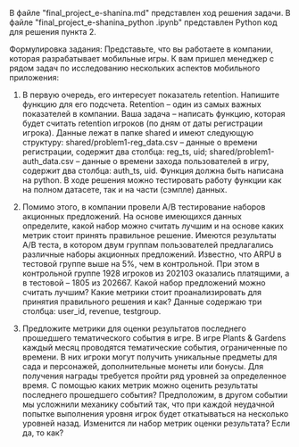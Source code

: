 В файле "final_project_e-shanina.md" представлен ход решения задачи. В файле "final_project_e-shanina_python .ipynb" представлен Python код для решения пункта 2. 

Формулировка задания:
Представьте, что вы работаете в компании, которая разрабатывает мобильные игры. К вам пришел менеджер с рядом задач по исследованию нескольких аспектов мобильного приложения:

1. В первую очередь, его интересует показатель retention. Напишите функцию для его подсчета.
Retention – один из самых важных показателей в компании. Ваша задача – написать функцию, которая будет считать retention игроков (по дням от даты регистрации игрока). Данные лежат в папке shared и имеют следующую структуру:
shared/problem1-reg_data.csv – данные о времени регистрации, содержит два столбца: reg_ts, uid;
shared/problem1-auth_data.csv – данные о времени захода пользователей в игру, содержит два столбца: auth_ts, uid.
Функция должна быть написана на python. В ходе решения можно тестировать работу функции как на полном датасете, так и на части (сэмпле) данных.

2. Помимо этого, в компании провели A/B тестирование наборов акционных предложений. На основе имеющихся данных определите, какой набор можно считать лучшим и на основе каких метрик стоит принять правильное решение.
Имеются результаты A/B теста, в котором двум группам пользователей предлагались различные наборы акционных предложений. Известно, что ARPU в тестовой группе выше на 5%, чем в контрольной.
При этом в контрольной группе 1928 игроков из 202103 оказались платящими, а в тестовой – 1805 из 202667.
Какой набор предложений можно считать лучшим? Какие метрики стоит проанализировать для принятия правильного решения и как?
Данные содержаю три столбца: user_id, revenue, testgroup.

3. Предложите метрики для оценки результатов последнего прошедшего тематического события в игре.
В игре Plants & Gardens каждый месяц проводятся тематические события, ограниченные по времени. В них игроки могут получить уникальные предметы для сада и персонажей, дополнительные монеты или бонусы.
Для получения награды требуется пройти ряд уровней за определенное время. С помощью каких метрик можно оценить результаты последнего прошедшего события?
Предположим, в другом событии мы усложнили механику событий так, что при каждой неудачной попытке выполнения уровня игрок будет откатываться на несколько уровней назад. Изменится ли набор метрик оценки результата? Если да, то как?
